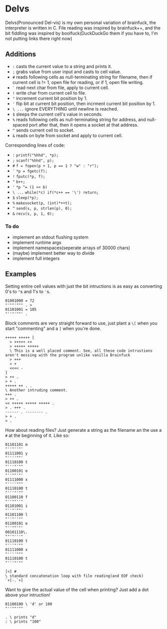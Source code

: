 Delvs
=====

Delvs(Pronounced Del-vis) is my own personal variation of brainfuck, the interpreter is written in C.
File reading was inspired by brainfuck++, and the bit fiddling was inspired by boolfuck(DuckDuckGo them if you have to, I'm not putting links there right now)

Additions
---------
- `:` casts the current value to a string and prints it.
- `;` grabs value from user input and casts to cell value.
- `#` reads following cells as null-terminating string for filename, then if current cell is != 1, open file for reading, or if 1, open file writing.
- `` ` `` read next char from file, apply to current cell.
- `!` write char from current cell to file.
- `"` increment current bit position by 1.
- `'` flip bit at current bit position, then incrment current bit position by 1.
- `\ ...` ignore EVERYTHING until newline is reached.
- `$` sleeps the current cell's value in seconds.
- `%` reads following cells as null-terminating string for address, and null-spaced port after that, then it opens a socket at that address.
- `^` sends current cell to socket.
- `&` reads on byte from socket and apply to current cell.

Corresponding lines of code:

- `:` `printf("%hhd", *p);`
- `;` `scanf("%hhd", p);`
- `#`  `f = fopen(p + 1, p == 1 ? "w" : "r");`
- `` ` `` `*p = fgetc(f);`
- `!` `fputc(*p, f);`
- `"` `b++;`
- `'` `*p ^= (1 << b)`
- `\ ...` `while(*c) if(*c++ == '\') return;`
- `$` `sleep(*p);`
- `%` `makesocket(p, (int)*++t);`
- `^` `send(s, p, strlen(p), 0);`
- `&` `recv(s, p, 1, 0);`

### To do
- implement an stdout flushing system
- implement runtime args
- implement namespaces(seperate arrays of 30000 chars)
- (maybe) implement better way to divide
- implement full integers

Examples
--------
Setting entire cell values with just the bit intructions is as easy as converting 0's to `"`s and 1's to `'`s.

    01001000 = 72
    "'""'""" . >
    01101001 = 105
    "''"'""' .

Block comments are very straight forward to use, just plant a `\[` when you start "commenting" and a `]` when you're done.

    +++++ +++++ [
      > +++++ ++
      > +++++ +++++
      \ This is a well placed comment. See, all these code intrustions aren't messing with the program unlike vanilla Brainfuck
      > +++
      > +
      <<<< -
    ]
    > ++ .
    > + .
    +++++ ++ . .
    \ Another intruding comment.
    +++ .
    > ++ .
    << +++++ +++++ +++++ .
    > . +++ .
    ------ . -------- .
    > + .
    > .

How about reading files? Just generate a string as the filename an the use a `#` at the beginning of it. Like so:

    01101101 m
    "''"''"'
    01111001 y
    "''''""'
    01110100 t
    "'''"'""
    01100101 e
    "''""'"'
    01111000 x
    "''''"""
    01110100 t
    "'''"'""
    01100110 f
    "''""''"
    01101001 i
    "''"'""'
    01101100 l
    "''"''""
    01100101 e
    "''""'"'
    00101110\.
    ""'"'''"
    01110100 t
    "'''"'""
    01111000 x
    "''''"""
    01110100 t
    "'''"'""

    [<] #
    \ standard concatenation loop with file reading(and EOF check)
    `+[-.`+]

Want to give the actual value of the cell when printing? Just add a dot above your intruction!

    01100100 \ 'd' or 100
    "''""'""

    . \ prints "d"
    : \ prints "100"
